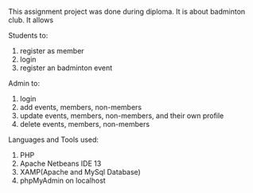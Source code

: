 This assignment project was done during diploma. It is about badminton club. It allows

Students to:
1. register as member
2. login
3. register an badminton event

Admin to:
1. login
2. add events, members, non-members
3. update events, members, non-members, and their own profile
4. delete events, members, non-members

Languages and Tools used:
1. PHP
2. Apache Netbeans IDE 13
3. XAMP(Apache and MySql Database)
4. phpMyAdmin on localhost
